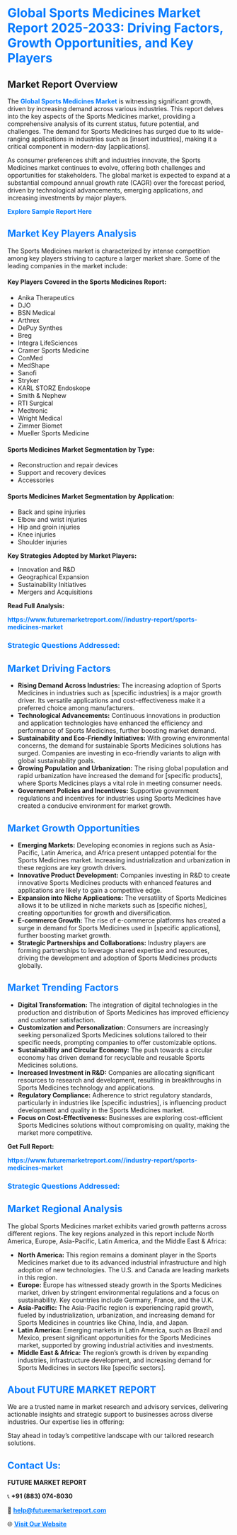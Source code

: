 <h1 style="color: #007BFF;">Global Sports Medicines Market Report 2025-2033: Driving Factors, Growth Opportunities, and Key Players</h1>

<section id="overview">
<h2>Market Report Overview</h2>
<p>The <a href="https://www.futuremarketreport.com//industry-report/sports-medicines-market" style="color: #007BFF; text-decoration: none;"><strong>Global Sports Medicines Market</strong></a> is witnessing significant growth, driven by increasing demand across various industries. This report delves into the key aspects of the Sports Medicines market, providing a comprehensive analysis of its current status, future potential, and challenges. The demand for Sports Medicines has surged due to its wide-ranging applications in industries such as [insert industries], making it a critical component in modern-day [applications].</p>
<p>As consumer preferences shift and industries innovate, the Sports Medicines market continues to evolve, offering both challenges and opportunities for stakeholders. The global market is expected to expand at a substantial compound annual growth rate (CAGR) over the forecast period, driven by technological advancements, emerging applications, and increasing investments by major players.</p>
</section>

<section id="overview">
<p><a href="https://www.futuremarketreport.com//request-sample/reportId=82748" style="color: #007BFF; text-decoration: none;"><strong>Explore Sample Report Here</strong></a></p>
</section>

<section id="key-players">
<h2 style="color: #007BFF;">Market Key Players Analysis</h2>
<p>The Sports Medicines market is characterized by intense competition among key players striving to capture a larger market share. Some of the leading companies in the market include:</p>
<h4>Key Players Covered in the Sports Medicines Report:</h4>
<ul><li>Anika Therapeutics</li><li>DJO</li><li>BSN Medical</li><li>Arthrex</li><li>DePuy Synthes</li><li>Breg</li><li>Integra LifeSciences</li><li>Cramer Sports Medicine</li><li>ConMed</li><li>MedShape</li><li>Sanofi</li><li>Stryker</li><li>KARL STORZ Endoskope</li><li>Smith &amp; Nephew</li><li>RTI Surgical</li><li>Medtronic</li><li>Wright Medical</li><li>Zimmer Biomet</li><li>Mueller Sports Medicine</li></ul>
<h4>Sports Medicines Market Segmentation by Type:</h4>
<ul><li>Reconstruction and repair devices</li><li>Support and recovery devices</li><li>Accessories</li></ul>

<h4>Sports Medicines Market Segmentation by Application:</h4>
<ul><li>Back and spine injuries</li><li>Elbow and wrist injuries</li><li>Hip and groin injuries</li><li>Knee injuries</li><li>Shoulder injuries</li></ul>
<p><strong>Key Strategies Adopted by Market Players:</strong></p>
<ul>
<li>Innovation and R&D</li>
<li>Geographical Expansion</li>
<li>Sustainability Initiatives</li>
<li>Mergers and Acquisitions</li>
</ul>
</section>

<section>
<p><strong>Read Full Analysis: </strong></p><a href="https://www.futuremarketreport.com//industry-report/sports-medicines-market" style="color: #007BFF; text-decoration: none;"><strong>https://www.futuremarketreport.com//industry-report/sports-medicines-market</strong></a>
<h3 style="color: #007BFF;">Strategic Questions Addressed:</h3>
</section>

<section id="driving-factors">
<h2 style="color: #007BFF;">Market Driving Factors</h2>
<ul>
<li><strong>Rising Demand Across Industries:</strong> The increasing adoption of Sports Medicines in industries such as [specific industries] is a major growth driver. Its versatile applications and cost-effectiveness make it a preferred choice among manufacturers.</li>
<li><strong>Technological Advancements:</strong> Continuous innovations in production and application technologies have enhanced the efficiency and performance of Sports Medicines, further boosting market demand.</li>
<li><strong>Sustainability and Eco-Friendly Initiatives:</strong> With growing environmental concerns, the demand for sustainable Sports Medicines solutions has surged. Companies are investing in eco-friendly variants to align with global sustainability goals.</li>
<li><strong>Growing Population and Urbanization:</strong> The rising global population and rapid urbanization have increased the demand for [specific products], where Sports Medicines plays a vital role in meeting consumer needs.</li>
<li><strong>Government Policies and Incentives:</strong> Supportive government regulations and incentives for industries using Sports Medicines have created a conducive environment for market growth.</li>
</ul>
</section>

<section id="growth-opportunities">
<h2 style="color: #007BFF;">Market Growth Opportunities</h2>
<ul>
<li><strong>Emerging Markets:</strong> Developing economies in regions such as Asia-Pacific, Latin America, and Africa present untapped potential for the Sports Medicines market. Increasing industrialization and urbanization in these regions are key growth drivers.</li>
<li><strong>Innovative Product Development:</strong> Companies investing in R&D to create innovative Sports Medicines products with enhanced features and applications are likely to gain a competitive edge.</li>
<li><strong>Expansion into Niche Applications:</strong> The versatility of Sports Medicines allows it to be utilized in niche markets such as [specific niches], creating opportunities for growth and diversification.</li>
<li><strong>E-commerce Growth:</strong> The rise of e-commerce platforms has created a surge in demand for Sports Medicines used in [specific applications], further boosting market growth.</li>
<li><strong>Strategic Partnerships and Collaborations:</strong> Industry players are forming partnerships to leverage shared expertise and resources, driving the development and adoption of Sports Medicines products globally.</li>
</ul>
</section>

<section id="trending-factors">
<h2 style="color: #007BFF;">Market Trending Factors</h2>
<ul>
<li><strong>Digital Transformation:</strong> The integration of digital technologies in the production and distribution of Sports Medicines has improved efficiency and customer satisfaction.</li>
<li><strong>Customization and Personalization:</strong> Consumers are increasingly seeking personalized Sports Medicines solutions tailored to their specific needs, prompting companies to offer customizable options.</li>
<li><strong>Sustainability and Circular Economy:</strong> The push towards a circular economy has driven demand for recyclable and reusable Sports Medicines solutions.</li>
<li><strong>Increased Investment in R&D:</strong> Companies are allocating significant resources to research and development, resulting in breakthroughs in Sports Medicines technology and applications.</li>
<li><strong>Regulatory Compliance:</strong> Adherence to strict regulatory standards, particularly in industries like [specific industries], is influencing product development and quality in the Sports Medicines market.</li>
<li><strong>Focus on Cost-Effectiveness:</strong> Businesses are exploring cost-efficient Sports Medicines solutions without compromising on quality, making the market more competitive.</li>
</ul>
</section>

<section>
<p><strong>Get Full Report: </strong></p><a href="https://www.futuremarketreport.com//industry-report/sports-medicines-market" style="color: #007BFF; text-decoration: none;"><strong>https://www.futuremarketreport.com//industry-report/sports-medicines-market</strong></a>
<h3 style="color: #007BFF;">Strategic Questions Addressed:</h3>
</section>


<section id="regional-analysis">
<h2 style="color: #007BFF;">Market Regional Analysis</h2>
<p>The global Sports Medicines market exhibits varied growth patterns across different regions. The key regions analyzed in this report include North America, Europe, Asia-Pacific, Latin America, and the Middle East & Africa:</p>
<ul>
<li><strong>North America:</strong> This region remains a dominant player in the Sports Medicines market due to its advanced industrial infrastructure and high adoption of new technologies. The U.S. and Canada are leading markets in this region.</li>
<li><strong>Europe:</strong> Europe has witnessed steady growth in the Sports Medicines market, driven by stringent environmental regulations and a focus on sustainability. Key countries include Germany, France, and the U.K.</li>
<li><strong>Asia-Pacific:</strong> The Asia-Pacific region is experiencing rapid growth, fueled by industrialization, urbanization, and increasing demand for Sports Medicines in countries like China, India, and Japan.</li>
<li><strong>Latin America:</strong> Emerging markets in Latin America, such as Brazil and Mexico, present significant opportunities for the Sports Medicines market, supported by growing industrial activities and investments.</li>
<li><strong>Middle East & Africa:</strong> The region’s growth is driven by expanding industries, infrastructure development, and increasing demand for Sports Medicines in sectors like [specific sectors].</li>
</ul>
</section>

<footer>
<h2 style="color: #007BFF;">About FUTURE MARKET REPORT</h2>
<p>We are a trusted name in market research and advisory services, delivering actionable insights and strategic support to businesses across diverse industries. Our expertise lies in offering:</p>

<p>Stay ahead in today’s competitive landscape with our tailored research solutions.</p>

<h2 style="color: #007BFF;">Contact Us:</h2>
<p><strong>FUTURE MARKET REPORT</strong></p>
<p>📞 <strong>+91 (883) 074-8030</strong></p>
<p>📧 <strong><a href="mailto:help@futuremarketreport.com" style="color: #007BFF;">help@futuremarketreport.com</a></strong></p>
<p>🌐 <strong><a href="https://www.futuremarketreport.com/" style="color: #007BFF;">Visit Our Website</a></strong></p>
</footer>